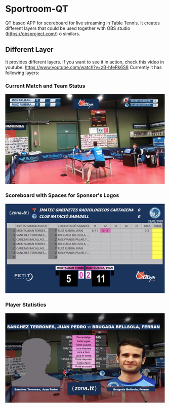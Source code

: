 # Sportroom-QT

QT based APP for scoreboard for live streaming in Table Tennis. 
It creates different layers that could be used together with OBS studio (https://obsproject.com/) o similars. 

## Different Layer

It provides different layers. If you want to see it in action, check this video in youtube: https://www.youtube.com/watch?v=zB-hfeRk6S8 Currently it has following layers:

### Current Match and Team Status

![Match and Team Status](https://github.com/xiaoyuanyangxu/sportroom-qt/blob/master/screenshots/match_and_team_current_status.jpg)

### Scoreboard with Spaces for Sponsor's Logos

![Scoreboard](https://github.com/xiaoyuanyangxu/sportroom-qt/blob/master/screenshots/scoreboard.jpg)


### Player Statistics

![Scoreboard](https://github.com/xiaoyuanyangxu/sportroom-qt/blob/master/screenshots/stats.jpg)



